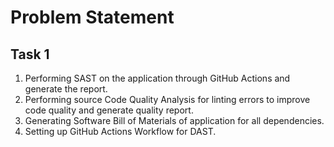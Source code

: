 # Problem Statement

## Task 1

1. Performing SAST on the application through GitHub Actions and generate the report.
2. Performing source Code Quality Analysis for linting errors to improve code quality and generate quality report.
3. Generating Software Bill of Materials of application for all dependencies.
4. Setting up GitHub Actions Workflow for DAST.
